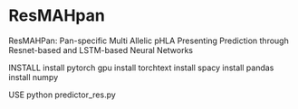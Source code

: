 # ResMAHpan
ResMAHPan: Pan-specific Multi Allelic pHLA Presenting Prediction through Resnet-based and LSTM-based Neural Networks

INSTALL
install pytorch gpu
install torchtext
install spacy
install pandas
install numpy

USE
python predictor_res.py

